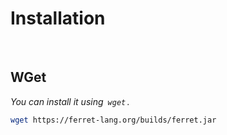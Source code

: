 
# Installation

<br>

## WGet

*You can install it using  `wget` .*

```sh
wget https://ferret-lang.org/builds/ferret.jar
```

<br>